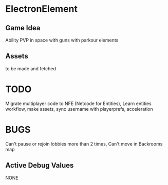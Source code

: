 # ElectronElement
## Game Idea
Ability PVP in space with guns with parkour elements
## Assets
to be made and fetched
# TODO
Migrate multiplayer code to NFE (Netcode for Entities),
Learn entities workflow,
make assets,
sync username with playerprefs,
acceleration

# BUGS
Can't pause or rejoin lobbies more than 2 times,
Can't move in Backrooms map

## Active Debug Values
NONE